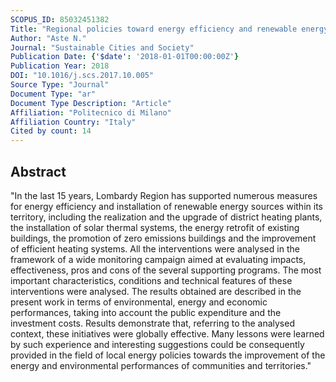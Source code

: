 ```yaml
---
SCOPUS_ID: 85032451382
Title: "Regional policies toward energy efficiency and renewable energy sources integration: Results of a wide monitoring campaign"
Author: "Aste N."
Journal: "Sustainable Cities and Society"
Publication Date: {'$date': '2018-01-01T00:00:00Z'}
Publication Year: 2018
DOI: "10.1016/j.scs.2017.10.005"
Source Type: "Journal"
Document Type: "ar"
Document Type Description: "Article"
Affiliation: "Politecnico di Milano"
Affiliation Country: "Italy"
Cited by count: 14
---
```


## Abstract
"In the last 15 years, Lombardy Region has supported numerous measures for energy efficiency and installation of renewable energy sources within its territory, including the realization and the upgrade of district heating plants, the installation of solar thermal systems, the energy retrofit of existing buildings, the promotion of zero emissions buildings and the improvement of efficient heating systems. All the interventions were analysed in the framework of a wide monitoring campaign aimed at evaluating impacts, effectiveness, pros and cons of the several supporting programs. The most important characteristics, conditions and technical features of these interventions were analysed. The results obtained are described in the present work in terms of environmental, energy and economic performances, taking into account the public expenditure and the investment costs. Results demonstrate that, referring to the analysed context, these initiatives were globally effective. Many lessons were learned by such experience and interesting suggestions could be consequently provided in the field of local energy policies towards the improvement of the energy and environmental performances of communities and territories."
